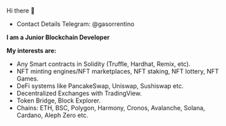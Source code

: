 Hi there 👋

- Contact Details
Telegram: @gasorrentino

**I am a Junior Blockchain Developer**

**My interests are:**
- Any Smart contracts in Solidity (Truffle, Hardhat, Remix, etc).
- NFT minting engines/NFT marketplaces, NFT staking, NFT lottery, NFT Games.
- DeFi systems like PancakeSwap, Uniswap, Sushiswap etc.
- Decentralized Exchanges with TradingView.
 - Token Bridge, Block Explorer.
 - Chains: ETH, BSC, Polygon, Harmony, Cronos, Avalanche, Solana, Cardano, Aleph Zero etc.

<!--
**desenvolvedorblockchain/desenvolvedorblockchain** is a ✨ _special_ ✨ repository because its `README.md` (this file) appears on your GitHub profile.

Here are some ideas to get you started:

- 🔭 I’m currently working on ...
- 🌱 I’m currently learning ...
- 👯 I’m looking to collaborate on ...
- 🤔 I’m looking for help with ...
- 💬 Ask me about ...
- 📫 How to reach me: ...
- 😄 Pronouns: ...
- ⚡ Fun fact: ...
-->
